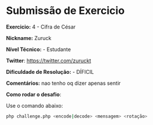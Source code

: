 # Submissão de Exercicio

**Exercicio:** 4 - Cifra de César

**Nickname:** Zuruck

**Nível Técnico:** - Estudante

**Twitter**: https://twitter.com/zuruckt

**Dificuldade de Resolução:** - DÍFICIL

**Comentários:** nao tenho oq dizer apenas sentir

**Como rodar o desafio**: 

Use o comando abaixo: 
```bash
php challenge.php <encode|decode> <mensagem> <rotação>
```
